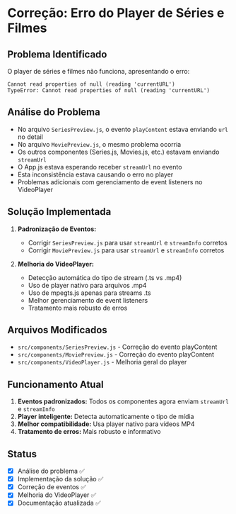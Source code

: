 # Correção: Erro do Player de Séries e Filmes

## Problema Identificado
O player de séries e filmes não funciona, apresentando o erro:
```
Cannot read properties of null (reading 'currentURL')
TypeError: Cannot read properties of null (reading 'currentURL')
```

## Análise do Problema
- No arquivo `SeriesPreview.js`, o evento `playContent` estava enviando `url` no detail
- No arquivo `MoviePreview.js`, o mesmo problema ocorria
- Os outros componentes (Series.js, Movies.js, etc.) estavam enviando `streamUrl`
- O App.js estava esperando receber `streamUrl` no evento
- Esta inconsistência estava causando o erro no player
- Problemas adicionais com gerenciamento de event listeners no VideoPlayer

## Solução Implementada
1. **Padronização de Eventos:**
   - Corrigir `SeriesPreview.js` para usar `streamUrl` e `streamInfo` corretos
   - Corrigir `MoviePreview.js` para usar `streamUrl` e `streamInfo` corretos

2. **Melhoria do VideoPlayer:**
   - Detecção automática do tipo de stream (.ts vs .mp4)
   - Uso de player nativo para arquivos .mp4
   - Uso de mpegts.js apenas para streams .ts
   - Melhor gerenciamento de event listeners
   - Tratamento mais robusto de erros

## Arquivos Modificados
- `src/components/SeriesPreview.js` - Correção do evento playContent
- `src/components/MoviePreview.js` - Correção do evento playContent  
- `src/components/VideoPlayer.js` - Melhoria geral do player

## Funcionamento Atual
1. **Eventos padronizados:** Todos os componentes agora enviam `streamUrl` e `streamInfo`
2. **Player inteligente:** Detecta automaticamente o tipo de mídia
3. **Melhor compatibilidade:** Usa player nativo para vídeos MP4
4. **Tratamento de erros:** Mais robusto e informativo

## Status
- [x] Análise do problema ✅
- [x] Implementação da solução ✅
- [x] Correção de eventos ✅
- [x] Melhoria do VideoPlayer ✅
- [x] Documentação atualizada ✅ 